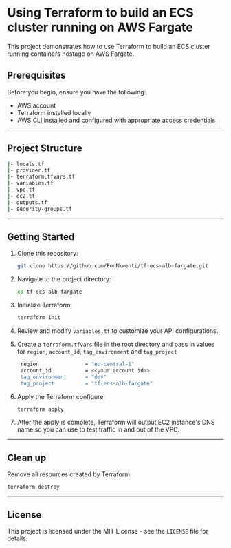 # Using Terraform to build an ECS cluster running on AWS Fargate
This project demonstrates how to use Terraform to build an ECS cluster running containers hostage on AWS Fargate.

## Prerequisites
Before you begin, ensure you have the following:

- AWS account
- Terraform installed locally
- AWS CLI installed and configured with appropriate access credentials

<!-- ## Architecture
![Diagram](private-rest-api-part2-white.webp) -->

---

## Project Structure
```bash
|- locals.tf
|- provider.tf
|- terraform.tfvars.tf
|- variables.tf
|- vpc.tf
|- ec2.tf
|- outputs.tf
|- security-groups.tf
```
---
## Getting Started

1. Clone this repository:

   ```bash
   git clone https://github.com/FonNkwenti/tf-ecs-alb-fargate.git
   ```
2. Navigate to the project directory:
   ```bash
   cd tf-ecs-alb-fargate
   ```
3. Initialize Terraform:
   ```bash
   terraform init
   ```
4. Review and modify `variables.tf` to customize your API configurations.
5. Create a `terraform.tfvars` file in the root directory and pass in values for `region`, `account_id`, `tag_environment` and `tag_project`
   ```bash
    region               = "eu-central-1"
    account_id           = <<your account id>>
    tag_environment      = "dev"
    tag_project          = "tf-ecs-alb-fargate"
   ```
6. Apply the Terraform configure:
   ```bash
   terraform apply
   ```
7. After the apply is complete, Terraform will output EC2 instance's DNS name so you can use to test traffic in and out of the VPC.

---

## Clean up
Remove all resources created by Terraform.
   ```
   terraform destroy
   ```

---

<!-- ## Tutorials
[Private Serverless REST API with API Gateway: Lambda, DynamoDB, VPC Endpoints & Terraform - Part 1](https://www.serverlessguru.com/blog/private-serverless-rest-api-with-api-gateway-lambda-dynamodb-vpc-endpoints-terraform---part-1) -->

## License

This project is licensed under the MIT License - see the `LICENSE` file for details.
